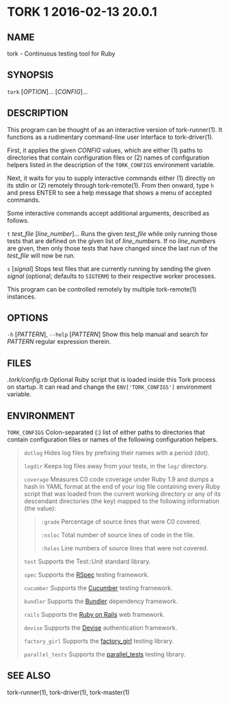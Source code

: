 # TORK 1 2016-02-13 20.0.1

## NAME

tork - Continuous testing tool for Ruby

## SYNOPSIS

`tork` [*OPTION*]... [*CONFIG*]...

## DESCRIPTION

This program can be thought of as an interactive version of tork-runner(1).
It functions as a rudimentary command-line user interface to tork-driver(1).

First, it applies the given *CONFIG* values, which are either (1) paths to
directories that contain configuration files or (2) names of configuration
helpers listed in the description of the `TORK_CONFIGS` environment variable.

Next, it waits for you to supply interactive commands either (1) directly on
its stdin or (2) remotely through tork-remote(1).  From then onward, type `h`
and press ENTER to see a help message that shows a menu of accepted commands.

Some interactive commands accept additional arguments, described as follows.

`t` *test_file* [*line_number*]...
  Runs the given *test_file* while only running those tests that are defined
  on the given list of *line_number*s.  If no *line_number*s are given, then
  only those tests that have changed since the last run of the *test_file*
  will now be run.

`s` [*signal*]
  Stops test files that are currently running by sending the given *signal*
  (optional; defaults to `SIGTERM`) to their respective worker processes.

This program can be controlled remotely by multiple tork-remote(1) instances.

## OPTIONS

`-h` [*PATTERN*], `--help` [*PATTERN*]
  Show this help manual and search for *PATTERN* regular expression therein.

## FILES

*.tork/config.rb*
  Optional Ruby script that is loaded inside this Tork process on startup.
  It can read and change the `ENV['TORK_CONFIGS']` environment variable.

## ENVIRONMENT

`TORK_CONFIGS`
  Colon-separated (:) list of either paths to directories that contain
  configuration files or names of the following configuration helpers.

  > `dotlog`
  >   Hides log files by prefixing their names with a period (dot).
  >
  > `logdir`
  >   Keeps log files away from your tests, in the `log/` directory.
  >
  > `coverage`
  >   Measures C0 code coverage under Ruby 1.9 and dumps a hash in YAML
  >   format at the end of your log file containing every Ruby script that
  >   was loaded from the current working directory or any of its descendant
  >   directories (the key) mapped to the following information (the value):
  >
  > > `:grade`
  > >   Percentage of source lines that were C0 covered.
  > >
  > > `:nsloc`
  > >   Total number of source lines of code in the file.
  > >
  > > `:holes`
  > >   Line numbers of source lines that were not covered.
  >
  > `test`
  >   Supports the Test::Unit standard library.
  >
  > `spec`
  >   Supports the [RSpec] testing framework.
  >
  > `cucumber`
  >   Supports the [Cucumber] testing framework.
  >
  > `bundler`
  >   Supports the [Bundler] dependency framework.
  >
  > `rails`
  >   Supports the [Ruby on Rails] web framework.
  >
  > `devise`
  >   Supports the [Devise] authentication framework.
  >
  > `factory_girl`
  >   Supports the [factory_girl] testing library.
  >
  > `parallel_tests`
  >   Supports the [parallel_tests] testing library.

## SEE ALSO

tork-runner(1), tork-driver(1), tork-master(1)

[factory_girl]: https://github.com/thoughtbot/factory_girl
[memory_test_fix]: https://github.com/stepahn/memory_test_fix
[parallel_tests]: https://github.com/grosser/parallel_tests
[Ruby on Rails]: http://rubyonrails.org
[Cucumber]: https://cukes.info
[RSpec]: http://rspec.info
[Devise]: https://github.com/plataformatec/devise
[Bundler]: http://bundler.io